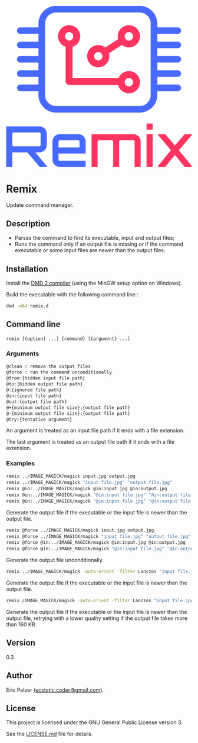 ![](https://github.com/senselogic/REMIX/blob/master/LOGO/remix.png)

# Remix

Update command manager.

## Description

*   Parses the command to find its executable, input and output files;
*   Runs the command only if an output file is missing or if the command executable or some input files are newer than the output files.

## Installation

Install the [DMD 2 compiler](https://dlang.org/download.html) (using the MinGW setup option on Windows).

Build the executable with the following command line :

```bash
dmd -m64 remix.d
```

## Command line

```
remix [{option} ...] {command} [{argument} ...]
```

### Arguments

```
@clean : remove the output files
@force : run the command unconditionally
@from:{hidden input file path}
@to:{hidden output file path}
@:{ignored file path}
@in:{input file path}
@out:{output file path}
@+{minimum output file size}:{output file path}
@-{minimum output file size}:{output file path}
@try:{tentative argument}
```

An argument is treated as an input file path if it ends with a file extension.

The last argument is treated as an output file path if it ends with a file extension.

### Examples

```bash
remix ../IMAGE_MAGICK/magick input.jpg output.jpg
remix ../IMAGE_MAGICK/magick "input file.jpg" "output file.jpg"
remix @in:../IMAGE_MAGICK/magick @in:input.jpg @in:output.jpg
remix @in:../IMAGE_MAGICK/magick "@in:input file.jpg" "@in:output file.jpg"
remix @in:../IMAGE_MAGICK/magick "@in:input file.jpg" "@in:output file.jpg"
```

Generate the output file if the executable or the input file is newer than the output file.

```bash
remix @force ../IMAGE_MAGICK/magick input.jpg output.jpg
remix @force ../IMAGE_MAGICK/magick "input file.jpg" "output file.jpg"
remix @force @in:../IMAGE_MAGICK/magick @in:input.jpg @in:output.jpg
remix @force @in:../IMAGE_MAGICK/magick "@in:input file.jpg" "@in:output file.jpg"
```

Generate the output file unconditionally.

```bash
remix ../IMAGE_MAGICK/magick -auto-orient -filter Lanczos "input file.jpg" -resize "1200x630^" -gravity center -extent 1200x630 -quality 85 -strip "output file.jpg"
```

Generate the output file if the executable or the input file is newer than the output file.

```bash
remix /IMAGE_MAGICK/magick -auto-orient -filter Lanczos "input file.jpg" -resize "1920x1920>" -quality @try:60 @try:50 @try:40 @try:30 -strip "@-160k:output file.avif"
```

Generate the output file if the executable or the input file is newer than the output file, retrying with a lower quality setting if the output file takes more than 160 KB.

## Version

0.3

## Author

Eric Pelzer (ecstatic.coder@gmail.com).

## License

This project is licensed under the GNU General Public License version 3.

See the [LICENSE.md](LICENSE.md) file for details.

